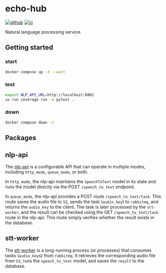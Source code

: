 # echo-hub
[![github]](https://github.com/cospectrum/echo-hub)
[![ci]](https://github.com/cospectrum/echo-hub/actions)

[github]: https://img.shields.io/badge/github-cospectrum/echo--hub-8da0cb?logo=github
[ci]: https://github.com/cospectrum/echo-hub/workflows/ci/badge.svg

Natural language processing service.

## Getting started

### start
```sh
docker compose up -d --wait
```

### test
```sh
export NLP_API_URL=http://localhost:6001
uv run coverage run -m pytest .
```

### down
```sh
docker compose down -v
```

## Packages

## nlp-api
The [nlp-api](./packages/nlp-api/) is a configurable API that can operate in multiple modes,
including `http_mode`, `queue_mode`, or both.

In `http_mode`, the nlp-api maintains the `SpeechToText` model in its state and runs the model
directly via the POST `/speech_to_text` endpoint.

In `queue_mode`, the nlp-api provides a POST route `/speech_to_text/task`.
This route saves the audio file to `S3`, sends the task (`audio_key`) to `rabbitmq`, and returns the `audio_key` to the client.
The task is later processed by the `stt-worker`, and the result can be checked using the GET `/speech_to_text/task` route in the nlp-api.
This route simply verifies whether the result exists in the database.

## stt-worker
The [stt-worker](./packages/stt-worker/) is a long-running process (or processes) that consumes tasks (`audio_key`s) from `rabbitmq`.
It retrieves the corresponding audio file from `S3`, runs the `speech_to_text` model, and saves the `result` to the database.
